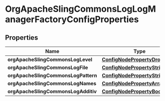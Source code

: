 
# OrgApacheSlingCommonsLogLogManagerFactoryConfigProperties

## Properties
Name | Type | Description | Notes
------------ | ------------- | ------------- | -------------
**orgApacheSlingCommonsLogLevel** | [**ConfigNodePropertyDropDown**](ConfigNodePropertyDropDown.md) |  |  [optional]
**orgApacheSlingCommonsLogFile** | [**ConfigNodePropertyString**](ConfigNodePropertyString.md) |  |  [optional]
**orgApacheSlingCommonsLogPattern** | [**ConfigNodePropertyString**](ConfigNodePropertyString.md) |  |  [optional]
**orgApacheSlingCommonsLogNames** | [**ConfigNodePropertyArray**](ConfigNodePropertyArray.md) |  |  [optional]
**orgApacheSlingCommonsLogAdditiv** | [**ConfigNodePropertyBoolean**](ConfigNodePropertyBoolean.md) |  |  [optional]



